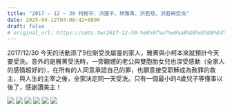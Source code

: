 ```yaml
---
title: "2017 – 12 – 30 柯樹平、洪建平、林雅菁、洪若慈、洪若綺受洗"
date: 2025-04-12T04:08:42+0800
draft: false
# original_url: https://cmtc.tw/2017-12-30-%e6%9f%af%e6%a8%b9%e5%b9%b3%e3%80%81%e6%b4%aa%e5%bb%ba%e5%b9%b3%e3%80%81%e6%9e%97%e9%9b%85%e8%8f%81%e3%80%81%e6%b4%aa%e8%8b%a5%e6%85%88%e3%80%81%e6%b4%aa%e8%8b%a5
---
```




2017/12/30 今天的活動添了5位剛受洗屬靈的家人，雅菁與小柯本來就預計今天要受洗。意外的是雅菁受洗時，一旁觀禮的老公與雙胞胎女兒也深受感動（全家人的感情超好的），在所有的人同意承認自己的罪，也願意接受耶穌成為赦罪的救主，與人生的主宰之後，全家決定同一天受洗。只有一個最小的4歲兒子等懂事以後了，感謝讚美主！

![](/images/雅菁受洗2.jpg)
![](/images/雅菁受洗3.jpg)
![](/images/雅菁受洗4.jpg)
![](/images/雅菁受洗5.jpg)
![](/images/柯樹平受洗.jpg)
![](/images/雅菁受洗1.jpg)
